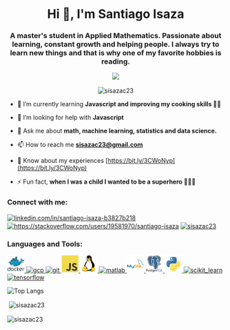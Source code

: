 <h1 align="center">Hi 👋, I'm Santiago Isaza</h1>
<h3 align="center">A master's student in Applied Mathematics. Passionate about learning, constant growth and helping people. I always try to learn new things and that is why one of my favorite hobbies is reading.</h3>

<div id="header" align="center">
  <img src="https://media.giphy.com/media/M9gbBd9nbDrOTu1Mqx/giphy.gif" width="100"/>
</div>

<p align="center"> <img src="https://komarev.com/ghpvc/?username=sisazac23&label=Profile%20views&color=0e75b6&style=flat" alt="sisazac23" /> </p>

- 🌱 I’m currently learning **Javascript and improving my cooking skills 👨‍🍳**

- 🤝 I’m looking for help with **Javascript**

- 💬 Ask me about **math, machine learning, statistics and data science.**

- 📫 How to reach me **sisazac23@gmail.com**

- 📄 Know about my experiences [https://bit.ly/3CWoNyp](https://bit.ly/3CWoNyp)

- ⚡ Fun fact, **when I was a child I wanted to be a superhero 🦸🏽‍♂️**

<h3 align="left">Connect with me:</h3>
<p align="left">
<a href="https://linkedin.com/in/linkedin.com/in/santiago-isaza-b3827b218" target="blank"><img align="center" src="https://raw.githubusercontent.com/rahuldkjain/github-profile-readme-generator/master/src/images/icons/Social/linked-in-alt.svg" alt="linkedin.com/in/santiago-isaza-b3827b218" height="30" width="40" /></a>
<a href="https://stackoverflow.com/users/https://stackoverflow.com/users/19581970/santiago-isaza" target="blank"><img align="center" src="https://raw.githubusercontent.com/rahuldkjain/github-profile-readme-generator/master/src/images/icons/Social/stack-overflow.svg" alt="https://stackoverflow.com/users/19581970/santiago-isaza" height="30" width="40" /></a>
<a href="https://www.leetcode.com/sisazac23" target="blank"><img align="center" src="https://raw.githubusercontent.com/rahuldkjain/github-profile-readme-generator/master/src/images/icons/Social/leet-code.svg" alt="sisazac23" height="30" width="40" /></a>
</p>

<h3 align="left">Languages and Tools:</h3>
<p align="left"> <a href="https://www.docker.com/" target="_blank" rel="noreferrer"> <img src="https://raw.githubusercontent.com/devicons/devicon/master/icons/docker/docker-original-wordmark.svg" alt="docker" width="40" height="40"/> </a> <a href="https://cloud.google.com" target="_blank" rel="noreferrer"> <img src="https://www.vectorlogo.zone/logos/google_cloud/google_cloud-icon.svg" alt="gcp" width="40" height="40"/> </a> <a href="https://git-scm.com/" target="_blank" rel="noreferrer"> <img src="https://www.vectorlogo.zone/logos/git-scm/git-scm-icon.svg" alt="git" width="40" height="40"/> </a> <a href="https://developer.mozilla.org/en-US/docs/Web/JavaScript" target="_blank" rel="noreferrer"> <img src="https://raw.githubusercontent.com/devicons/devicon/master/icons/javascript/javascript-original.svg" alt="javascript" width="40" height="40"/> </a> <a href="https://www.linux.org/" target="_blank" rel="noreferrer"> <img src="https://raw.githubusercontent.com/devicons/devicon/master/icons/linux/linux-original.svg" alt="linux" width="40" height="40"/> </a> <a href="https://www.mathworks.com/" target="_blank" rel="noreferrer"> <img src="https://upload.wikimedia.org/wikipedia/commons/2/21/Matlab_Logo.png" alt="matlab" width="40" height="40"/> </a> <a href="https://www.mysql.com/" target="_blank" rel="noreferrer"> <img src="https://raw.githubusercontent.com/devicons/devicon/master/icons/mysql/mysql-original-wordmark.svg" alt="mysql" width="40" height="40"/> </a> <a href="https://www.postgresql.org" target="_blank" rel="noreferrer"> <img src="https://raw.githubusercontent.com/devicons/devicon/master/icons/postgresql/postgresql-original-wordmark.svg" alt="postgresql" width="40" height="40"/> </a> <a href="https://www.python.org" target="_blank" rel="noreferrer"> <img src="https://raw.githubusercontent.com/devicons/devicon/master/icons/python/python-original.svg" alt="python" width="40" height="40"/> </a> <a href="https://scikit-learn.org/" target="_blank" rel="noreferrer"> <img src="https://upload.wikimedia.org/wikipedia/commons/0/05/Scikit_learn_logo_small.svg" alt="scikit_learn" width="40" height="40"/> </a> <a href="https://www.tensorflow.org" target="_blank" rel="noreferrer"> <img src="https://www.vectorlogo.zone/logos/tensorflow/tensorflow-icon.svg" alt="tensorflow" width="40" height="40"/> </a> </p>

![Top Langs](https://github-readme-stats.vercel.app/api/top-langs/?username=sisazac23&theme=tokyonight)

<p>&nbsp;<img align="center" src="https://github-readme-stats.vercel.app/api?username=sisazac23&show_icons=true&locale=en" alt="sisazac23" /></p>

<p><img align="center" src="https://github-readme-streak-stats.herokuapp.com/?user=sisazac23&" alt="sisazac23" /></p>
